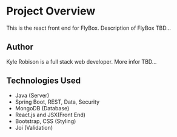 # Project Overview

This is the react front end for FlyBox. Description of FlyBox TBD...

## Author

Kyle Robison is a full stack web developer. More infor TBD...

## Technologies Used

- Java (Server)
- Spring Boot, REST, Data, Security
- MongoDB (Database)
- React.js and JSX(Front End)
- Bootstrap, CSS (Styling)
- Joi (Validation)
